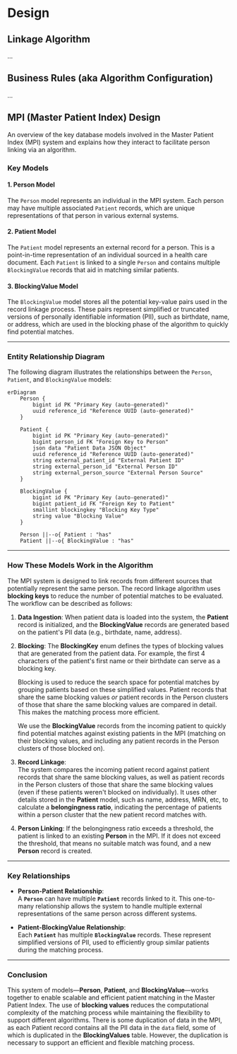 # Design



## Linkage Algorithm

...

## Business Rules (aka Algorithm Configuration)

...


## MPI (Master Patient Index) Design

An overview of the key database models involved in the Master Patient Index (MPI) system and explains how they interact to facilitate person linking via an algorithm.

### Key Models

#### 1. **Person Model**

The `Person` model represents an individual in the MPI system. Each person may have multiple associated `Patient` records, which are unique representations of that person in various external systems.

#### 2. **Patient Model**

The `Patient` model represents an external record for a person.  This is a point-in-time representation of an individual sourced in a health care document. Each `Patient` is linked to a single `Person` and contains multiple `BlockingValue` records that aid in matching similar patients.

#### 3. **BlockingValue Model**

The `BlockingValue` model stores all the potential key-value pairs used in the record linkage process. These pairs represent simplified or truncated versions of personally identifiable information (PII), such as birthdate, name, or address, which are used in the blocking phase of the algorithm to quickly find potential matches.

---

### Entity Relationship Diagram

The following diagram illustrates the relationships between the `Person`, `Patient`, and `BlockingValue` models:

```mermaid
erDiagram
    Person {
        bigint id PK "Primary Key (auto-generated)"
        uuid reference_id "Reference UUID (auto-generated)"
    }

    Patient {
        bigint id PK "Primary Key (auto-generated)"
        bigint person_id FK "Foreign Key to Person"
        json data "Patient Data JSON Object"
        uuid reference_id "Reference UUID (auto-generated)"
        string external_patient_id "External Patient ID"
        string external_person_id "External Person ID"
        string external_person_source "External Person Source"
    }

    BlockingValue {
        bigint id PK "Primary Key (auto-generated)"
        bigint patient_id FK "Foreign Key to Patient"
        smallint blockingkey "Blocking Key Type"
        string value "Blocking Value"
    }

    Person ||--o{ Patient : "has"
    Patient ||--o{ BlockingValue : "has"
```

---

### How These Models Work in the Algorithm

The MPI system is designed to link records from different sources that potentially represent the same person. The record linkage algorithm uses **blocking keys** to reduce the number of potential matches to be evaluated. The workflow can be described as follows:

1. **Data Ingestion**:
   When patient data is loaded into the system, the **Patient** record is initialized, and the **BlockingValue** records are generated based on the patient's PII data (e.g., birthdate, name, address).
   
1. **Blocking**:
   The **BlockingKey** enum defines the types of blocking values that are generated from the patient data. For example, the first 4 characters of the patient's first name or their birthdate can serve as a blocking key.
   
   Blocking is used to reduce the search space for potential matches by grouping patients based on these simplified values. Patient records that share the same blocking values _or_ patient records in the Person clusters of those that share the same blocking values are compared in detail. This makes the matching process more efficient.

   We use the **BlockingValue** records from the incoming patient to quickly find potential matches against existing patients in the MPI (matching on their blocking values, and including any patient records in the Person clusters of those blocked on).

3. **Record Linkage**:  
   The system compares the incoming patient record against patient records that share the same blocking values, as well as patient records in the Person clusters of those that share the same blocking values (even if these patients weren't blocked on individually). It uses other details stored in the **Patient** model, such as name, address, MRN, etc, to calculate a **belongingness ratio**, indicating the percentage of patients within a person cluster that the new patient record matches with.

1. **Person Linking**:
   If the belongingness ratio exceeds a threshold, the patient is linked to an existing **Person** in the MPI. If it does not exceed the threshold, that means no suitable match was found, and a new **Person** record is created.

---

### Key Relationships

- **Person-Patient Relationship**:  
  A **`Person`** can have multiple **`Patient`** records linked to it. This one-to-many relationship allows the system to handle multiple external representations of the same person across different systems.

- **Patient-BlockingValue Relationship**:  
  Each **`Patient`** has multiple **`BlockingValue`** records. These represent simplified versions of PII, used to efficiently group similar patients during the matching process.

---

### Conclusion

This system of models—**Person**, **Patient**, and **BlockingValue**—works together to enable scalable and efficient patient matching in the Master Patient Index. The use of **blocking values** reduces the computational complexity of the matching process while maintaining the flexibility to support different algorithms.  There is some duplication of data in the MPI, as each Patient record contains all the PII data in the `data` field, some of which is duplicated in the **BlockingValues** table.  However, the duplication is necessary to support an efficient and flexible matching process.
